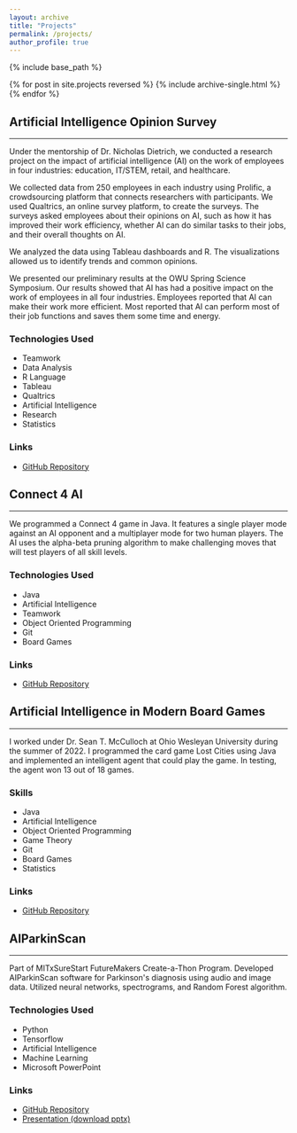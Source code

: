 ```yaml
---
layout: archive
title: "Projects"
permalink: /projects/
author_profile: true
---
```


{% include base_path %}

{% for post in site.projects reversed %}
  {% include archive-single.html %}
{% endfor %}

## Artificial Intelligence Opinion Survey
---
Under the mentorship of Dr. Nicholas Dietrich, we conducted a research project on the impact of artificial intelligence (AI) on the work of employees in four industries: education, IT/STEM, retail, and healthcare.

We collected data from 250 employees in each industry using Prolific, a crowdsourcing platform that connects researchers with participants. We used Qualtrics, an online survey platform, to create the surveys. The surveys asked employees about their opinions on AI, such as how it has improved their work efficiency, whether AI can do similar tasks to their jobs, and their overall thoughts on AI.

We analyzed the data using Tableau dashboards and R. The visualizations allowed us to identify trends and common opinions.

We presented our preliminary results at the OWU Spring Science Symposium. Our results showed that AI has had a positive impact on the work of employees in all four industries. Employees reported that AI can make their work more efficient. Most reported that AI can perform most of their job functions and saves them some time and energy.

### Technologies Used

- Teamwork
- Data Analysis
- R Language
- Tableau
- Qualtrics
- Artificial Intelligence
- Research
- Statistics

### Links

- [GitHub Repository](https://github.com/Aadarsha2002/DATA490)

## Connect 4 AI
---
We programmed a Connect 4 game in Java. It features a single player mode against an AI opponent and a multiplayer mode for two human players. The AI uses the alpha-beta pruning algorithm to make challenging moves that will test players of all skill levels.

### Technologies Used

- Java
- Artificial Intelligence
- Teamwork
- Object Oriented Programming
- Git
- Board Games

### Links

- [GitHub Repository](https://github.com/Aadarsha2002/CS340Final-Connect4)

## Artificial Intelligence in Modern Board Games
---
I worked under Dr. Sean T. McCulloch at Ohio Wesleyan University during the summer of 2022. I programmed the card game Lost Cities using Java and implemented an intelligent agent that could play the game. In testing, the agent won 13 out of 18 games.

### Skills

- Java
- Artificial Intelligence
- Object Oriented Programming
- Game Theory
- Git
- Board Games
- Statistics

### Links

- [GitHub Repository](https://github.com/Aadarsha2002/LostCities)

## AIParkinScan
---
Part of MITxSureStart FutureMakers Create-a-Thon Program.
Developed AIParkinScan software for Parkinson's diagnosis using audio and image data.
Utilized neural networks, spectrograms, and Random Forest algorithm.

### Technologies Used

- Python
- Tensorflow
- Artificial Intelligence
- Machine Learning
- Microsoft PowerPoint

### Links

- [GitHub Repository](https://github.com/Aadarsha2002/AIPS)
- [Presentation (download pptx)](https://docs.google.com/presentation/d/10910WNa3CjiXIcH_T5OIXyOuOTiVKFHr/export/pptx)
